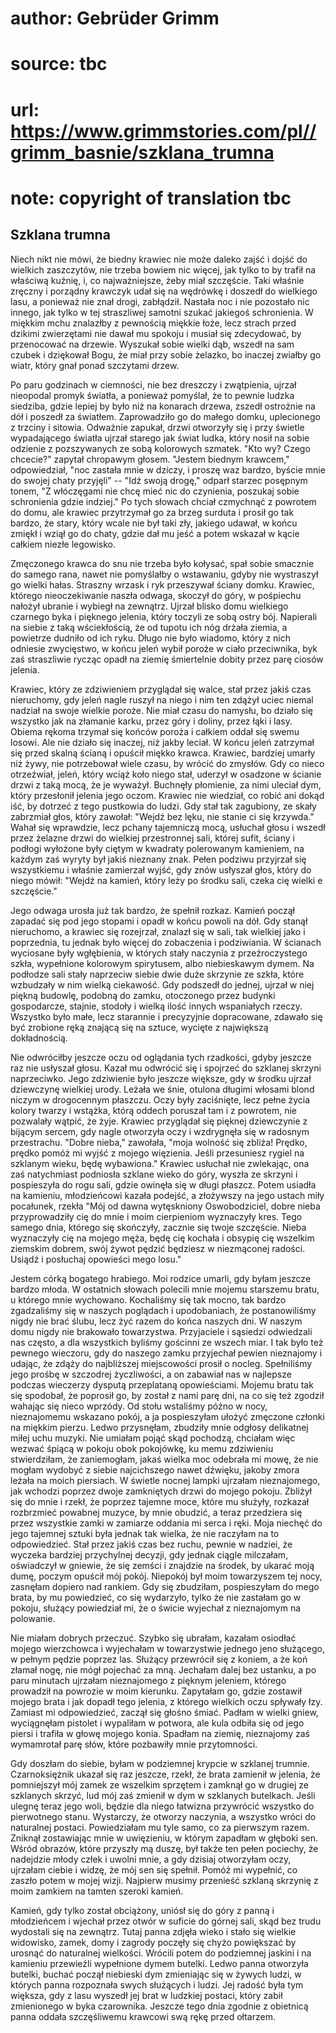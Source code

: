 # author: Gebrüder Grimm
# source: tbc
# url: https://www.grimmstories.com/pl//grimm_basnie/szklana_trumna
# note: copyright of translation tbc

## Szklana trumna 

Niech nikt nie mówi, że biedny krawiec nie może daleko zajść i dojść do
wielkich zaszczytów, nie trzeba bowiem nic więcej, jak tylko to by
trafił na właściwą kuźnię, i, co najważniejsze, żeby miał szczęście.
Taki właśnie zręczny i porządny krawczyk udał się na wędrówkę i doszedł
do wielkiego lasu, a ponieważ nie znał drogi, zabłądził. Nastała noc i
nie pozostało nic innego, jak tylko w tej straszliwej samotni szukać
jakiegoś schronienia. W miękkim mchu znalazłby z pewnością miękkie łoże,
lecz strach przed dzikimi zwierzętami nie dawał mu spokoju i musiał się
zdecydować, by przenocować na drzewie. Wyszukał sobie wielki dąb, wszedł
na sam czubek i dziękował Bogu, że miał przy sobie żelazko, bo inaczej
zwiałby go wiatr, który gnał ponad szczytami drzew.

Po paru godzinach w ciemności, nie bez dreszczy i zwątpienia, ujrzał
nieopodal promyk światła, a ponieważ pomyślał, że to pewnie ludzka
siedziba, gdzie lepiej by było niż na konarach drzewa, zszedł ostrożnie
na dół i poszedł za światłem. Zaprowadziło go do małego domku,
uplecionego z trzciny i sitowia. Odważnie zapukał, drzwi otworzyły się i
przy świetle wypadającego światła ujrzał starego jak świat ludka, który
nosił na sobie odzienie z pozszywanych ze sobą kolorowych szmatek. "Kto
wy? Czego chcecie?" zapytał chropawym głosem. "Jestem biednym
krawcem," odpowiedział, "noc zastała mnie w dziczy, i proszę waz
bardzo, byście mnie do swojej chaty przyjęli" -- "Idź swoją drogę,"
odparł starzec posępnym tonem, "Z włóczęgami nie chcę mieć nic do
czynienia, poszukaj sobie schronienia gdzie indziej." Po tych słowach
chciał czmychnąć z powrotem do domu, ale krawiec przytrzymał go za brzeg
surduta i prosił go tak bardzo, że stary, który wcale nie był taki zły,
jakiego udawał, w końcu zmiękł i wziął go do chaty, gdzie dał mu jeść a
potem wskazał w kącie całkiem niezłe legowisko.

Zmęczonego krawca do snu nie trzeba było kołysać, spał sobie smacznie do
samego rana, nawet nie pomyślałby o wstawaniu, gdyby nie wystraszył go
wielki hałas. Straszny wrzask i ryk przeszywał ściany domku. Krawiec,
którego nieoczekiwanie naszła odwaga, skoczył do góry, w pośpiechu
nałożył ubranie i wybiegł na zewnątrz. Ujrzał blisko domu wielkiego
czarnego byka i pięknego jelenia, który toczyli ze sobą ostry bój.
Napierali na siebie z taką wściekłością, że od tupotu ich nóg drżała
ziemia, a powietrze dudniło od ich ryku. Długo nie było wiadomo, który z
nich odniesie zwycięstwo, w końcu jeleń wybił poroże w ciało
przeciwnika, byk zaś straszliwie rycząc opadł na ziemię śmiertelnie
dobity przez parę ciosów jelenia.

Krawiec, który ze zdziwieniem przyglądał się walce, stał przez jakiś
czas nieruchomy, gdy jeleń nagle ruszył na niego i nim ten zdążył uciec
niemal nadział na swoje wielkie poroże. Nie miał czasu do namysłu, bo
działo się wszystko jak na złamanie karku, przez góry i doliny, przez
łąki i lasy. Obiema rękoma trzymał się końców poroża i całkiem oddał się
swemu losowi. Ale nie działo się inaczej, niż jakby leciał. W końcu
jeleń zatrzymał się przed skalną ścianą i opuścił miękko krawca.
Krawiec, bardziej umarły niż żywy, nie potrzebował wiele czasu, by
wrócić do zmysłów. Gdy co nieco otrzeźwiał, jeleń, który wciąż koło
niego stał, uderzył w osadzone w ścianie drzwi z taką mocą, że je
wyważył. Buchnęły płomienie, za nimi uleciał dym, który przesłonił
jelenia jego oczom. Krawiec nie wiedział, co robić ani dokąd iść, by
dotrzeć z tego pustkowia do ludzi. Gdy stał tak zagubiony, ze skały
zabrzmiał głos, który zawołał: "Wejdź bez lęku, nie stanie ci się
krzywda." Wahał się wprawdzie, lecz pchany tajemniczą mocą, usłuchał
głosu i wszedł przez żelazne drzwi do wielkiej przestronnej sali, której
sufit, ściany i podłogi wyłożone były ciętym w kwadraty polerowanym
kamieniem, na każdym zaś wyryty był jakiś nieznany znak. Pełen podziwu
przyjrzał się wszystkiemu i właśnie zamierzał wyjść, gdy znów usłyszał
głos, który do niego mówił: "Wejdź na kamień, który leży po środku
sali, czeka cię wielki e szczęście."

Jego odwaga urosła już tak bardzo, że spełnił rozkaz. Kamień począł
zapadać się pod jego stopami i opadł w końcu powoli na dół. Gdy stanął
nieruchomo, a krawiec się rozejrzał, znalazł się w sali, tak wielkiej
jako i poprzednia, tu jednak było więcej do zobaczenia i podziwiania. W
ścianach wyciosane były wgłębienia, w których stały naczynia z
przeźroczystego szkła, wypełnione kolorowym spirytusem, albo
niebieskawym dymem. Na podłodze sali stały naprzeciw siebie dwie duże
skrzynie ze szkła, które wzbudzały w nim wielką ciekawość. Gdy podszedł
do jednej, ujrzał w niej piękną budowlę, podobną do zamku, otoczonego
przez budynki gospodarcze, stajnie, stodoły i wielką ilość innych
wspaniałych rzeczy. Wszystko było małe, lecz starannie i precyzyjnie
dopracowane, zdawało się być zrobione ręką znającą się na sztuce,
wycięte z największą dokładnością.

Nie odwróciłby jeszcze oczu od oglądania tych rzadkości, gdyby jeszcze
raz nie usłyszał głosu. Kazał mu odwrócić się i spojrzeć do szklanej
skrzyni naprzeciwko. Jego zdziwienie było jeszcze większe, gdy w środku
ujrzał dziewczynę wielkiej urody. Leżała we śnie, otulona długimi
włosami blond niczym w drogocennym płaszczu. Oczy były zaciśnięte, lecz
pełne życia kolory twarzy i wstążka, którą oddech poruszał tam i z
powrotem, nie pozwalały wątpić, że żyje. Krawiec przyglądał się pięknej
dziewczynie z bijącym sercem, gdy nagle otworzyła oczy i wzdrygnęła się
w radosnym przestrachu. "Dobre nieba," zawołała, "moja wolność się
zbliża! Prędko, prędko pomóż mi wyjść z mojego więzienia. Jeśli
przesuniesz rygiel na szklanym wieku, będę wybawiona." Krawiec usłuchał
nie zwlekając, ona zaś natychmiast podniosła szklane wieko do góry,
wyszła ze skrzyni i pospieszyła do rogu sali, gdzie owinęła się w długi
płaszcz. Potem usiadła na kamieniu, młodzieńcowi kazała podejść, a
złożywszy na jego ustach miły pocałunek, rzekła "Mój od dawna
wytęskniony Oswobodziciel, dobre nieba przyprowadziły cię do mnie i moim
cierpieniom wyznaczyły kres. Tego samego dnia, którego się skończyły,
zacznie się twoje szczęście. Nieba wyznaczyły cię na mojego męża, będę
cię kochała i obsypię cię wszelkim ziemskim dobrem, swój żywot pędzić
będziesz w niezmąconej radości. Usiądź i posłuchaj opowieści mego
losu."

Jestem córką bogatego hrabiego. Moi rodzice umarli, gdy byłam jeszcze
bardzo młoda. W ostatnich słowach polecili mnie mojemu starszemu bratu,
u którego mnie wychowano. Kochaliśmy się tak mocno, tak bardzo
zgadzaliśmy się w naszych poglądach i upodobaniach, że postanowiliśmy
nigdy nie brać ślubu, lecz żyć razem do końca naszych dni. W naszym domu
nigdy nie brakowało towarzystwa. Przyjaciele i sąsiedzi odwiedzali nas
często, a dla wszystkich byliśmy gościnni ze wszech miar. I tak było też
pewnego wieczoru, gdy do naszego zamku przyjechał pewien nieznajomy i
udając, że zdąży do najbliższej miejscowości prosił o nocleg.
Spełniliśmy jego prośbę w szczodrej życzliwości, a on zabawiał nas w
najlepsze podczas wieczerzy dysputą przeplataną opowieściami. Mojemu
bratu tak się spodobał, że poprosił go, by został z nami parę dni, na co
się też zgodził wahając się nieco wprzódy. Od stołu wstaliśmy późno w
nocy, nieznajomemu wskazano pokój, a ja pospieszyłam ułożyć zmęczone
członki na miękkim pierzu. Ledwo przysnęłam, zbudziły mnie odgłosy
delikatnej miłej uchu muzyki. Nie umiałam pojąć skąd pochodzą, chciałam
więc wezwać śpiącą w pokoju obok pokojówkę, ku memu zdziwieniu
stwierdziłam, że zaniemogłam, jakaś wielka moc odebrała mi mowę, że nie
mogłam wydobyć z siebie najcichszego nawet dźwięku, jakoby zmora leżała
na moich piersiach. W świetle nocnej lampki ujrzałam nieznajomego, jak
wchodzi poprzez dwoje zamkniętych drzwi do mojego pokoju. Zbliżył się do
mnie i rzekł, że poprzez tajemne moce, które mu służyły, rozkazał
rozbrzmieć powabnej muzyce, by mnie obudzić, a teraz przedziera się
przez wszystkie zamki w zamiarze oddania mi serca i ręki. Moja niechęć
do jego tajemnej sztuki była jednak tak wielka, że nie raczyłam na to
odpowiedzieć. Stał przez jakiś czas bez ruchu, pewnie w nadziei, że
wyczeka bardziej przychylnej decyzji, gdy jednak ciągle milczałam,
oświadczył w gniewie, że się zemści i znajdzie na środek, by ukarać moją
dumę, poczym opuścił mój pokój. Niepokój był moim towarzyszem tej nocy,
zasnęłam dopiero nad rankiem. Gdy się zbudziłam, pospieszyłam do mego
brata, by mu powiedzieć, co się wydarzyło, tylko że nie zastałam go w
pokoju, służący powiedział mi, że o świcie wyjechał z nieznajomym na
polowanie.

Nie miałam dobrych przeczuć. Szybko się ubrałam, kazałam osiodłać mojego
wierzchowca i wyjechałam w towarzystwie jednego jeno służącego, w pełnym
pędzie poprzez las. Służący przewrócił się z koniem, a że koń złamał
nogę, nie mógł pojechać za mną. Jechałam dalej bez ustanku, a po paru
minutach ujrzałam nieznajomego z pięknym jeleniem, którego prowadził na
powrozie w moim kierunku. Zapytałam go, gdzie zostawił mojego brata i
jak dopadł tego jelenia, z którego wielkich oczu spływały łzy. Zamiast
mi odpowiedzieć, zaczął się głośno śmiać. Padłam w wielki gniew,
wyciągnęłam pistolet i wypaliłam w potwora, ale kula odbiła się od jego
piersi i trafiła w głowę mojego konia. Spadłam na ziemię, nieznajomy zaś
wymamrotał parę słów, które pozbawiły mnie przytomności.

Gdy doszłam do siebie, byłam w podziemnej krypcie w szklanej trumnie.
Czarnoksiężnik ukazał się raz jeszcze, rzekł, że brata zamienił w
jelenia, że pomniejszył mój zamek ze wszelkim sprzętem i zamknął go w
drugiej ze szklanych skrzyć, lud mój zaś zmienił w dym w szklanych
butelkach. Jeśli ulegnę teraz jego woli, będzie dla niego łatwizna
przywrócić wszystko do pierwotnego stanu. Wystarczy, że otworzy
naczynia, a wszystko wróci do naturalnej postaci. Powiedziałam mu tyle
samo, co za pierwszym razem. Zniknął zostawiając mnie w uwięzieniu, w
którym zapadłam w głęboki sen. Wśród obrazów, które przyszły mą duszę,
był także ten pełen pociechy, że nadejdzie młody człek i uwolni mnie, a
gdy dzisiaj otworzyłam oczy, ujrzałam ciebie i widzę, że mój sen się
spełnił. Pomóż mi wypełnić, co zaszło potem w mojej wizji. Najpierw
musimy przenieść szklaną skrzynię z moim zamkiem na tamten szeroki
kamień.

Kamień, gdy tylko został obciążony, uniósł się do góry z panną i
młodzieńcem i wjechał przez otwór w suficie do górnej sali, skąd bez
trudu wydostali się na zewnątrz. Tutaj panna zdjęła wieko i stało się
wielkie widowisko, zamek, domy i zagrody poczęły się chyżo powiększać by
urosnąć do naturalnej wielkości. Wrócili potem do podziemnej jaskini i
na kamieniu przewieźli wypełnione dymem butelki. Ledwo panna otworzyła
butelki, buchać począł niebieski dym zmieniając się w żywych ludzi, w
których panna rozpoznała swych służących i ludzi. Jej radość była tym
większa, gdy z lasu wyszedł jej brat w ludzkiej postaci, który zabił
zmienionego w byka czarownika. Jeszcze tego dnia zgodnie z obietnicą
panna oddała szczęśliwemu krawcowi swą rękę przed ołtarzem.
